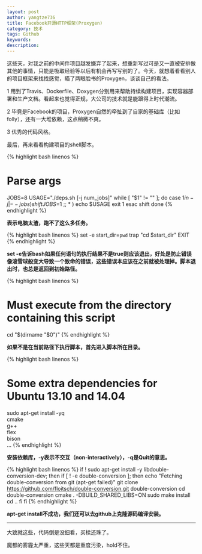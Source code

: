 ```yaml
---
layout: post
author: yangtze736
title: Facebook开源HTTP框架(Proxygen)
category: 技术
tags: Github
keywords: 
description: 
---
```


这些天，对我之前的中间件项目越发嫌弃了起来，想重新写过可是又一直被安排做其他的事情，只能是吸取经验等以后有机会再写写别的了。今天，就想着看看别人的项目框架来找找感觉，瞄了两眼脸书的Proxygen，谈谈自己的看法。

1 用到了Travis、Dockerfile、Doxygen分别用来帮助持续构建项目，实现容器部署和生产文档。看起来也觉得正规，大公司的技术就是能跟得上时代潮流。

2 毕竟是Facebook的项目，Proxygen自然的牵扯到了自家的基础库（比如folly），还有一大堆依赖，这点稍微不爽。

3 优秀的代码风格。

最后，再来看看构建项目的shell脚本。

{% highlight bash linenos %}
# Parse args
JOBS=8
USAGE="./deps.sh [-j num_jobs]"
while [ "$1" != "" ]; do
  case $1 in
    -j | --jobs ) shift
                  JOBS=$1
                  ;;
    * )           echo $USAGE
                  exit 1
esac
shift
done
{% endhighlight %}

**表示电脑太渣，跑不了这么多任务。**

{% highlight bash linenos %}
set -e
start_dir=`pwd`
trap "cd $start_dir" EXIT
{% endhighlight %}

**set -e告诉bash如果任何语句的执行结果不是true则应该退出，好处是防止错误像滚雪球般变大导致一个致命的错误，这些错误本应该在之前就被处理掉。脚本退出时，也总是返回到初始路径。**

{% highlight bash linenos %}
# Must execute from the directory containing this script
cd "$(dirname "$0")"
{% endhighlight %}

**如果不是在当前路径下执行脚本，首先进入脚本所在目录。**

{% highlight bash linenos %}
# Some extra dependencies for Ubuntu 13.10 and 14.04
sudo apt-get install -yq \
	cmake \
	g++ \
	flex \
	bison \
	...
{% endhighlight %}

**安装依赖库，-y表示不交互（non-interactively），-q是Quit的意思。**

{% highlight bash linenos %}
if  ! sudo apt-get install -y libdouble-conversion-dev;
then
	if [ ! -e double-conversion ]; then
		echo "Fetching double-conversion from git (apt-get failed)"
		git clone https://github.com/floitsch/double-conversion.git double-conversion
		cd double-conversion
		cmake . -DBUILD_SHARED_LIBS=ON
		sudo make install
		cd ..
	fi
fi
{% endhighlight %}

**apt-get install不成功，我们还可以去github上克隆源码编译安装。**

------

大致就这些，代码倒是没细看，买椟还珠了。

魔都的雾霾太严重，这些天都是重度污染，hold不住。

